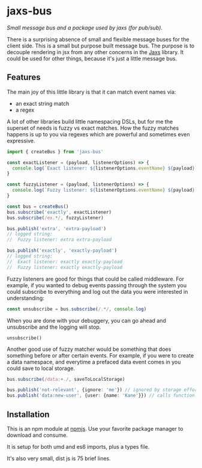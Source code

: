 # jaxs-bus

*Small message bus and a package used by jaxs (for pub/sub).*

There is a surprising absence of small and flexible message buses for the
client side. This is a small but purpose built message bus. The purpose is
to decouple rendering in jsx from any other concerns in the 
[Jaxs](https://www.github.com/baccigalupi/jaxs) library. It could be used for
other things, because it's just a little message bus.

## Features

The main joy of this little library is that it can match event names via:

* an exact string match
* a regex

A lot of other libraries build little namespacing DSLs, but for me the
superset of needs is fuzzy vs exact matches. How the fuzzy matches happens is
up to you via regexes which are powerful and sometimes even expressive.

```typescript
import { createBus } from 'jaxs-bus'

const exactListener = (payload, listenerOptions) => {
  console.log(`Exact listener: ${listenerOptions.eventName} ${payload}`)
}

const fuzzyListener = (payload, listenerOptions) => {
  console.log(`Fuzzy listener: ${listenerOptions.eventName} ${payload}`)
}

const bus = createBus()
bus.subscribe('exactly', exactListener)
bus.subscribe(/ex.*/, fuzzyListener)

bus.publish('extra', 'extra-payload')
// logged string:
//  Fuzzy listener: extra extra-payload

bus.publish('exactly', 'exactly-payload')
// logged string:
//  Exact listener: exactly exactly-payload
//  Fuzzy listener: exactly exactly-payload
```

Fuzzy listeners are good for things that could be called middleware. For
example, if you wanted to debug events passing through the system you could
subscribe to everything and log out the data you were interested in
understanding:

```typescript
const unsubscribe = bus.subscribe(/.*/, console.log)
```

When you are done with your debuggery, you can go ahead and unsubscribe and 
the logging will stop.

```
unsubscribe()
```

Another good use of fuzzy matcher would be something that does something before
or after certain events. For example, if you were to create a data namespace,
and everytime a prefaced data event comes in you could save to local storage.

```typescript
bus.subscribe(/data:+./, saveToLocalStorage)

bus.publish('not-relevant', {ignore: 'me'}) // ignored by storage efforts
bus.publish('data:new-user', {user: {name: 'Kane'}}) // calls function!
```

## Installation

This is an npm module at [npmjs](https://www.npmjs.com/package/jaxs-bus). Use
your favorite package manager to download and consume.

It is setup for both umd and es6 imports, plus a types file.

It's also very small, dist js is 75 brief lines.
